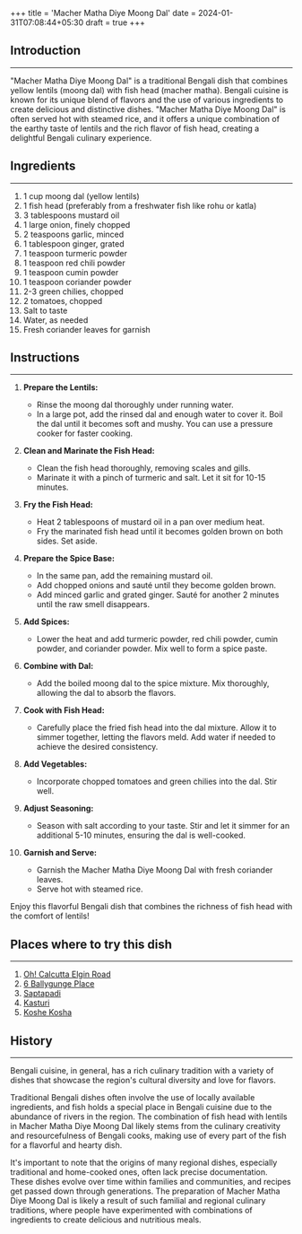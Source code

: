 +++
title = 'Macher Matha Diye Moong Dal'
date = 2024-01-31T07:08:44+05:30
draft = true
+++

## Introduction

---

"Macher Matha Diye Moong Dal" is a traditional Bengali dish that combines yellow lentils (moong dal) with fish head (macher matha). Bengali cuisine is known for its unique blend of flavors and the use of various ingredients to create delicious and distinctive dishes. "Macher Matha Diye Moong Dal" is often served hot with steamed rice, and it offers a unique combination of the earthy taste of lentils and the rich flavor of fish head, creating a delightful Bengali culinary experience.

## Ingredients

---

1. 1 cup moong dal (yellow lentils)
2. 1 fish head (preferably from a freshwater fish like rohu or katla)
3. 3 tablespoons mustard oil
4. 1 large onion, finely chopped
5. 2 teaspoons garlic, minced
6. 1 tablespoon ginger, grated
7. 1 teaspoon turmeric powder
8. 1 teaspoon red chili powder
9. 1 teaspoon cumin powder
10. 1 teaspoon coriander powder
11. 2-3 green chilies, chopped
12. 2 tomatoes, chopped
13. Salt to taste
14. Water, as needed
15. Fresh coriander leaves for garnish

## Instructions

---

1. **Prepare the Lentils:**

   - Rinse the moong dal thoroughly under running water.
   - In a large pot, add the rinsed dal and enough water to cover it. Boil the dal until it becomes soft and mushy. You can use a pressure cooker for faster cooking.

2. **Clean and Marinate the Fish Head:**

   - Clean the fish head thoroughly, removing scales and gills.
   - Marinate it with a pinch of turmeric and salt. Let it sit for 10-15 minutes.

3. **Fry the Fish Head:**

   - Heat 2 tablespoons of mustard oil in a pan over medium heat.
   - Fry the marinated fish head until it becomes golden brown on both sides. Set aside.

4. **Prepare the Spice Base:**

   - In the same pan, add the remaining mustard oil.
   - Add chopped onions and sauté until they become golden brown.
   - Add minced garlic and grated ginger. Sauté for another 2 minutes until the raw smell disappears.

5. **Add Spices:**

   - Lower the heat and add turmeric powder, red chili powder, cumin powder, and coriander powder. Mix well to form a spice paste.

6. **Combine with Dal:**

   - Add the boiled moong dal to the spice mixture. Mix thoroughly, allowing the dal to absorb the flavors.

7. **Cook with Fish Head:**

   - Carefully place the fried fish head into the dal mixture. Allow it to simmer together, letting the flavors meld. Add water if needed to achieve the desired consistency.

8. **Add Vegetables:**

   - Incorporate chopped tomatoes and green chilies into the dal. Stir well.

9. **Adjust Seasoning:**

   - Season with salt according to your taste. Stir and let it simmer for an additional 5-10 minutes, ensuring the dal is well-cooked.

10. **Garnish and Serve:**
    - Garnish the Macher Matha Diye Moong Dal with fresh coriander leaves.
    - Serve hot with steamed rice.

Enjoy this flavorful Bengali dish that combines the richness of fish head with the comfort of lentils!

## Places where to try this dish

---

1. [Oh! Calcutta Elgin Road](https://maps.app.goo.gl/M6ky7vSSNZSY45to8)
2. [6 Ballygunge Place](https://maps.app.goo.gl/Y3YqagaTTHaV2G3L6)
3. [Saptapadi](https://maps.app.goo.gl/1Hc6HCKF5Lx6fU2C9)
4. [Kasturi](https://maps.app.goo.gl/Gye4S2HAeB4YZ8cP9)
5. [Koshe Kosha](https://maps.app.goo.gl/suq6DEYS5sEWpxQt5)

## History

---

Bengali cuisine, in general, has a rich culinary tradition with a variety of dishes that showcase the region's cultural diversity and love for flavors.

Traditional Bengali dishes often involve the use of locally available ingredients, and fish holds a special place in Bengali cuisine due to the abundance of rivers in the region. The combination of fish head with lentils in Macher Matha Diye Moong Dal likely stems from the culinary creativity and resourcefulness of Bengali cooks, making use of every part of the fish for a flavorful and hearty dish.

It's important to note that the origins of many regional dishes, especially traditional and home-cooked ones, often lack precise documentation. These dishes evolve over time within families and communities, and recipes get passed down through generations. The preparation of Macher Matha Diye Moong Dal is likely a result of such familial and regional culinary traditions, where people have experimented with combinations of ingredients to create delicious and nutritious meals.
